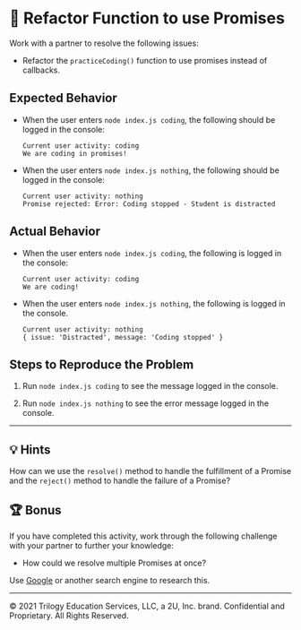 # 🐛 Refactor Function to use Promises

Work with a partner to resolve the following issues:

* Refactor the `practiceCoding()` function to use promises instead of callbacks.

## Expected Behavior

* When the user enters `node index.js coding`, the following should be logged in the console:

  ```
  Current user activity: coding
  We are coding in promises!
  ```

* When the user enters `node index.js nothing`, the following should be logged in the console:

  ```
  Current user activity: nothing
  Promise rejected: Error: Coding stopped - Student is distracted
  ```

## Actual Behavior

* When the user enters `node index.js coding`, the following is logged in the console:

  ```
  Current user activity: coding
  We are coding!
  ```

* When the user enters `node index.js nothing`, the following is logged in the console.

  ```
  Current user activity: nothing
  { issue: 'Distracted', message: 'Coding stopped' }
  ```

## Steps to Reproduce the Problem

1. Run `node index.js coding` to see the message logged in the console.

2. Run `node index.js nothing` to see the error message logged in the console.

---

## 💡 Hints

How can we use the `resolve()` method to handle the fulfillment of a Promise and the `reject()` method to handle the failure of a Promise?

## 🏆 Bonus

If you have completed this activity, work through the following challenge with your partner to further your knowledge:

* How could we resolve multiple Promises at once?

Use [Google](https://www.google.com) or another search engine to research this.

---
© 2021 Trilogy Education Services, LLC, a 2U, Inc. brand. Confidential and Proprietary. All Rights Reserved.